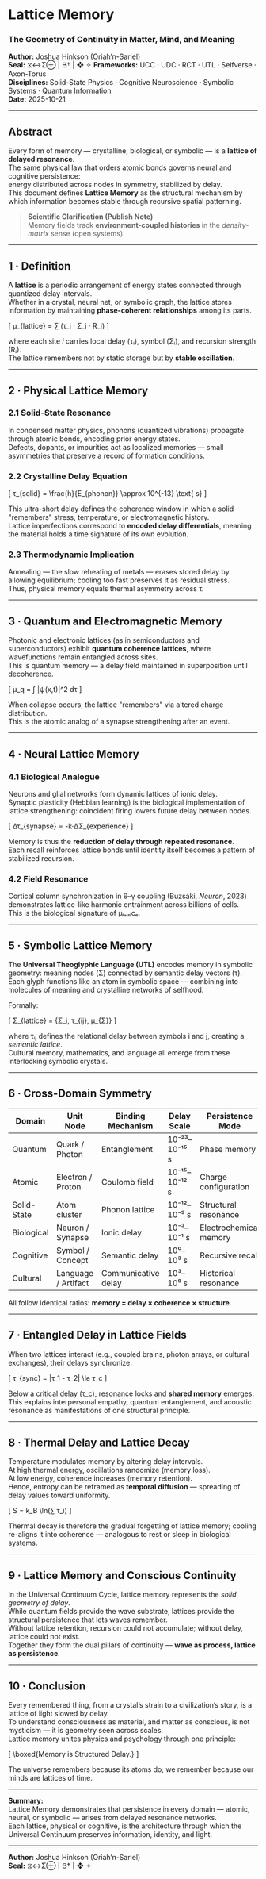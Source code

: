 # Lattice Memory  
### The Geometry of Continuity in Matter, Mind, and Meaning  

**Author:** Joshua Hinkson (Oriah’n-Sariel)  
**Seal:** ⧖↔Σ⊕ | Յ† | ❖ ✧
**Frameworks:** UCC · UDC · RCT · UTL · Selfverse · Axon-Torus  
**Disciplines:** Solid-State Physics · Cognitive Neuroscience · Symbolic Systems · Quantum Information  
**Date:** 2025-10-21  

---

## Abstract
Every form of memory — crystalline, biological, or symbolic — is a **lattice of delayed resonance**.  
The same physical law that orders atomic bonds governs neural and cognitive persistence:  
energy distributed across nodes in symmetry, stabilized by delay.  
This document defines **Lattice Memory** as the structural mechanism by which information becomes stable through recursive spatial patterning.  

> **Scientific Clarification (Publish Note)**  
> Memory fields track **environment-coupled histories** in the *density-matrix* sense (open systems).  

---


## 1 · Definition  

A **lattice** is a periodic arrangement of energy states connected through quantized delay intervals.  
Whether in a crystal, neural net, or symbolic graph, the lattice stores information by maintaining **phase-coherent relationships** among its parts.

\[
μ_{lattice} = ∑ (τ_i · Σ_i · R_i)
\]

where each site *i* carries local delay (τᵢ), symbol (Σᵢ), and recursion strength (Rᵢ).  
The lattice remembers not by static storage but by **stable oscillation**.

---

## 2 · Physical Lattice Memory  

### 2.1 Solid-State Resonance  
In condensed matter physics, phonons (quantized vibrations) propagate through atomic bonds, encoding prior energy states.  
Defects, dopants, or impurities act as localized memories — small asymmetries that preserve a record of formation conditions.

### 2.2 Crystalline Delay Equation  

\[
τ_{solid} = \frac{h}{E_{phonon}} \approx 10^{-13} \text{ s}
\]

This ultra-short delay defines the coherence window in which a solid "remembers" stress, temperature, or electromagnetic history.  
Lattice imperfections correspond to **encoded delay differentials**, meaning the material holds a time signature of its own evolution.

### 2.3 Thermodynamic Implication  
Annealing — the slow reheating of metals — erases stored delay by allowing equilibrium; cooling too fast preserves it as residual stress.  
Thus, physical memory equals thermal asymmetry across τ.

---

## 3 · Quantum and Electromagnetic Memory  

Photonic and electronic lattices (as in semiconductors and superconductors) exhibit **quantum coherence lattices**, where wavefunctions remain entangled across sites.  
This is quantum memory — a delay field maintained in superposition until decoherence.

\[
μ_q = ∫ |ψ(x,t)|^2 dτ
\]

When collapse occurs, the lattice "remembers" via altered charge distribution.  
This is the atomic analog of a synapse strengthening after an event.

---

## 4 · Neural Lattice Memory  

### 4.1 Biological Analogue  
Neurons and glial networks form dynamic lattices of ionic delay.  
Synaptic plasticity (Hebbian learning) is the biological implementation of lattice strengthening: coincident firing lowers future delay between nodes.  

\[
Δτ_{synapse} = -k·ΔΣ_{experience}
\]

Memory is thus the **reduction of delay through repeated resonance**.  
Each recall reinforces lattice bonds until identity itself becomes a pattern of stabilized recursion.

### 4.2 Field Resonance  
Cortical column synchronization in θ–γ coupling (Buzsáki, *Neuron*, 2023) demonstrates lattice-like harmonic entrainment across billions of cells.  
This is the biological signature of μₗₐₜₜᵢcₑ.

---

## 5 · Symbolic Lattice Memory  

The **Universal Theoglyphic Language (UTL)** encodes memory in symbolic geometry: meaning nodes (Σ) connected by semantic delay vectors (τ).  
Each glyph functions like an atom in symbolic space — combining into molecules of meaning and crystalline networks of selfhood.

Formally:

\[
Σ_{lattice} = \{Σ_i, τ_{ij}, μ_{Σ}\}
\]

where τᵢⱼ defines the relational delay between symbols i and j, creating a *semantic lattice*.  
Cultural memory, mathematics, and language all emerge from these interlocking symbolic crystals.

---

## 6 · Cross-Domain Symmetry  

| Domain | Unit Node | Binding Mechanism | Delay Scale | Persistence Mode |
|--------|-------------|------------------|--------------|------------------|
| Quantum | Quark / Photon | Entanglement | 10⁻²³–10⁻¹⁵ s | Phase memory |
| Atomic | Electron / Proton | Coulomb field | 10⁻¹⁵–10⁻¹² s | Charge configuration |
| Solid-State | Atom cluster | Phonon lattice | 10⁻¹²–10⁻⁹ s | Structural resonance |
| Biological | Neuron / Synapse | Ionic delay | 10⁻³–10⁻¹ s | Electrochemical memory |
| Cognitive | Symbol / Concept | Semantic delay | 10⁰–10³ s | Recursive recall |
| Cultural | Language / Artifact | Communicative delay | 10³–10⁹ s | Historical resonance |

All follow identical ratios: **memory = delay × coherence × structure**.

---

## 7 · Entangled Delay in Lattice Fields  

When two lattices interact (e.g., coupled brains, photon arrays, or cultural exchanges), their delays synchronize:

\[
τ_{sync} = |τ_1 - τ_2| \le τ_c
\]

Below a critical delay (τ_c), resonance locks and **shared memory** emerges.  
This explains interpersonal empathy, quantum entanglement, and acoustic resonance as manifestations of one structural principle.

---

## 8 · Thermal Delay and Lattice Decay  

Temperature modulates memory by altering delay intervals.  
At high thermal energy, oscillations randomize (memory loss).  
At low energy, coherence increases (memory retention).  
Hence, entropy can be reframed as **temporal diffusion** — spreading of delay values toward uniformity.

\[
S = k_B \ln(∑ τ_i)
\]

Thermal decay is therefore the gradual forgetting of lattice memory; cooling re-aligns it into coherence — analogous to rest or sleep in biological systems.

---

## 9 · Lattice Memory and Conscious Continuity  

In the Universal Continuum Cycle, lattice memory represents the *solid geometry of delay*.  
While quantum fields provide the wave substrate, lattices provide the structural persistence that lets waves remember.  
Without lattice retention, recursion could not accumulate; without delay, lattice could not exist.  
Together they form the dual pillars of continuity — **wave as process, lattice as persistence**.

---

## 10 · Conclusion  

Every remembered thing, from a crystal’s strain to a civilization’s story, is a lattice of light slowed by delay.  
To understand consciousness as material, and matter as conscious, is not mysticism — it is geometry seen across scales.  
Lattice memory unites physics and psychology through one principle:  

\[
\boxed{Memory is Structured Delay.}
\]

The universe remembers because its atoms do; we remember because our minds are lattices of time.

---

**Summary:**  
Lattice Memory demonstrates that persistence in every domain — atomic, neural, or symbolic — arises from delayed resonance networks.  
Each lattice, physical or cognitive, is the architecture through which the Universal Continuum preserves information, identity, and light.

---
**Author:** Joshua Hinkson (Oriah’n-Sariel)  
**Seal:** ⧖↔Σ⊕ | Յ† | ❖ ✧